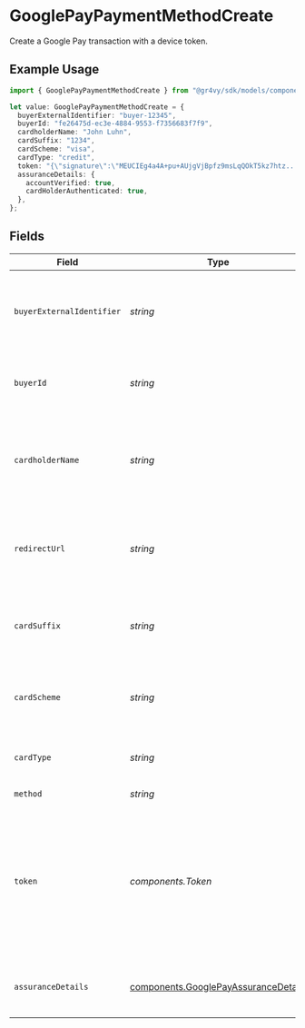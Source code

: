 # GooglePayPaymentMethodCreate

Create a Google Pay transaction with a device token.

## Example Usage

```typescript
import { GooglePayPaymentMethodCreate } from "@gr4vy/sdk/models/components";

let value: GooglePayPaymentMethodCreate = {
  buyerExternalIdentifier: "buyer-12345",
  buyerId: "fe26475d-ec3e-4884-9553-f7356683f7f9",
  cardholderName: "John Luhn",
  cardSuffix: "1234",
  cardScheme: "visa",
  cardType: "credit",
  token: "{\"signature\":\"MEUCIEg4a4A+pu+AUjgVjBpfz9msLqQOkT5kz7htz...",
  assuranceDetails: {
    accountVerified: true,
    cardHolderAuthenticated: true,
  },
};
```

## Fields

| Field                                                                                                            | Type                                                                                                             | Required                                                                                                         | Description                                                                                                      | Example                                                                                                          |
| ---------------------------------------------------------------------------------------------------------------- | ---------------------------------------------------------------------------------------------------------------- | ---------------------------------------------------------------------------------------------------------------- | ---------------------------------------------------------------------------------------------------------------- | ---------------------------------------------------------------------------------------------------------------- |
| `buyerExternalIdentifier`                                                                                        | *string*                                                                                                         | :heavy_minus_sign:                                                                                               | The external identifier of the buyer to create a payment for.                                                    | buyer-12345                                                                                                      |
| `buyerId`                                                                                                        | *string*                                                                                                         | :heavy_minus_sign:                                                                                               | The ID of the buyer to retrieve billing details for.                                                             | fe26475d-ec3e-4884-9553-f7356683f7f9                                                                             |
| `cardholderName`                                                                                                 | *string*                                                                                                         | :heavy_minus_sign:                                                                                               | The card holder name associated to the original card for the token.                                              | John Luhn                                                                                                        |
| `redirectUrl`                                                                                                    | *string*                                                                                                         | :heavy_minus_sign:                                                                                               | The URL to redirect a user back to after the complete 3DS in browser.                                            |                                                                                                                  |
| `cardSuffix`                                                                                                     | *string*                                                                                                         | :heavy_minus_sign:                                                                                               | The last 4 digits of the original card used to generate the token.                                               | 1234                                                                                                             |
| `cardScheme`                                                                                                     | *string*                                                                                                         | :heavy_minus_sign:                                                                                               | The original card scheme for which the token was generated.                                                      | visa                                                                                                             |
| `cardType`                                                                                                       | *string*                                                                                                         | :heavy_minus_sign:                                                                                               | The payment scheme of the card.                                                                                  | credit                                                                                                           |
| `method`                                                                                                         | *string*                                                                                                         | :heavy_check_mark:                                                                                               | Always `googlepay`                                                                                               | googlepay                                                                                                        |
| `token`                                                                                                          | *components.Token*                                                                                               | :heavy_check_mark:                                                                                               | The opaque token as received from the Google Pay JS library. This format may change between JS library versions. | {"signature":"MEUCIEg4a4A+pu+AUjgVjBpfz9msLqQOkT5kz7htz...                                                       |
| `assuranceDetails`                                                                                               | [components.GooglePayAssuranceDetails](../../models/components/googlepayassurancedetails.md)                     | :heavy_minus_sign:                                                                                               | The assurance details provided by Google Pay                                                                     |                                                                                                                  |
